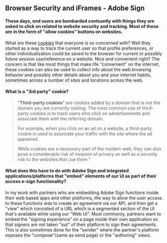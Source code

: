 ## Browser Security and iFrames - Adobe Sign

#### These days, end users are bombarded contsantly with things they are asked to click on related to website security and tracking.  Most of these are in the form of "allow cookies" buttons on websites.

What are these [cookies](https://www.whoishostingthis.com/resources/cookies-guide/#history) that everyone is so concerned with?  Well they started as a way to track the current user so that profile preferences, or other individualization could be saved to the browser for current or possibly future session use/reference on a website.  Nice and convenient right? The concern is that like most things that make life "convenient" on the internet, these cookies can also be used to collect info about the web browsing behavior and possibly other details about you and your internet habits, sometimes across a number of sites and locations across the web.

#### What is a "3rd party" cookie?

[Browser Cookies: What Are They & Why Should You Care?]:https://www.whoishostingthis.com/resources/cookies-guide/#types

> "**Third-party cookies**" are cookies added by a domain that is not the domain you are currently visiting. The most common use of third-party cookies is to track users who click on advertisements and associate them with the referring domain.
>
> For example, when you click on an ad on a website, a third-party cookie is used to associate your traffic with the site where the ad appeared.
>
> While cookies are a necessary part of the modern web, they can also pose a considerable risk of invasion of privacy as well as a security risk to the websites that use them."

#### What does this have to do with Adobe Sign and integrated applications/platforms that "embed" elements of our UI as part of their access e-sign functionality?

In my work with partners who are embedding Adobe Sign functions inside their web based apps and other platforms, the way to allow the user access to these functions was to create an agreement via our API, and then get a "view" which consisted of a URL which is a segmented section of the UI that's available while using our "Web UI".  Most commonly, partners want to embed the "signing experience" on a page inside their own application so that signers are not taken "out" of their platform to sign their agreements.  This is also sometimes done for the "sender" where the partner's platform exposes the "compose"(same as send page) or the "authoring" views.
